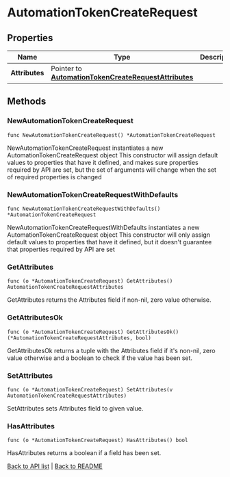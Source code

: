 # AutomationTokenCreateRequest

## Properties

Name | Type | Description | Notes
------------ | ------------- | ------------- | -------------
**Attributes** | Pointer to [**AutomationTokenCreateRequestAttributes**](AutomationTokenCreateRequestAttributes.md) |  | [optional] 

## Methods

### NewAutomationTokenCreateRequest

`func NewAutomationTokenCreateRequest() *AutomationTokenCreateRequest`

NewAutomationTokenCreateRequest instantiates a new AutomationTokenCreateRequest object
This constructor will assign default values to properties that have it defined,
and makes sure properties required by API are set, but the set of arguments
will change when the set of required properties is changed

### NewAutomationTokenCreateRequestWithDefaults

`func NewAutomationTokenCreateRequestWithDefaults() *AutomationTokenCreateRequest`

NewAutomationTokenCreateRequestWithDefaults instantiates a new AutomationTokenCreateRequest object
This constructor will only assign default values to properties that have it defined,
but it doesn't guarantee that properties required by API are set

### GetAttributes

`func (o *AutomationTokenCreateRequest) GetAttributes() AutomationTokenCreateRequestAttributes`

GetAttributes returns the Attributes field if non-nil, zero value otherwise.

### GetAttributesOk

`func (o *AutomationTokenCreateRequest) GetAttributesOk() (*AutomationTokenCreateRequestAttributes, bool)`

GetAttributesOk returns a tuple with the Attributes field if it's non-nil, zero value otherwise
and a boolean to check if the value has been set.

### SetAttributes

`func (o *AutomationTokenCreateRequest) SetAttributes(v AutomationTokenCreateRequestAttributes)`

SetAttributes sets Attributes field to given value.

### HasAttributes

`func (o *AutomationTokenCreateRequest) HasAttributes() bool`

HasAttributes returns a boolean if a field has been set.


[Back to API list](../README.md#documentation-for-api-endpoints) | [Back to README](../README.md)


